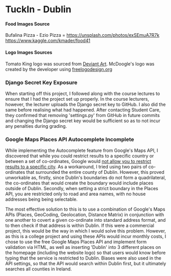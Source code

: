 # TuckIn - Dublin

#### Food Images Source

Bufalina Pizza - Ezio Pizza = https://unsplash.com/photos/exSEmuA7R7k
https://www.kaggle.com/kmader/food41

#### Logo Images Sources

Tomato King logo was sourced from [Deviant Art](https://www.deviantart.com/greateronion/art/TomatoKing-163647925).
McDoogle's logo was created by the developer using [freelogodesign.org](https://www.freelogodesign.org/)

### Django Secret Key Exposure

When starting off this project, I followed along with the course lectures to ensure that I had the project set up properly. In the course lecturers, however, the lecturer uploads the Django secret key to GitHub. I also did the same before realising what had happened. After contacting Student Care, they confirmed that removing 'settings.py' from GitHub in future commits and changing the Django secret key would be sufficient so as to not incur any penalties during grading.


### Google Maps Places API Autocomplete Incomplete

While implementing the Autocomplete feature from Google's Maps API, I discovered that while you could restrict results to a specific country or between a set of co-ordinates, Google would [not allow you to restrict results to a specific city](https://issuetracker.google.com/issues/35822067). As a workaround, I tried using two pairs of co-ordinates that surrounded the entire county of Dublin. However, this proved unworkable as, firstly, since Dublin's boundaries do not form a quadrilateral, the co-ordinates that would create the boundary would include places outside of Dublin. Secondly, when setting a strict boundary in the Places API, you are restricted only to road and area names, with no house addresses being being selectable.

The most effective solution to this is to use a combination of Google's Maps APIs (Places, GeoCoding, Geolocation, Distance Matrix) in conjunction with one another to covert a given co-ordinate into standard address format, and to then check if that address is within Dublin. If this were a commercial project, this would be the way in which I would solve this problem. However, as this is a college project and using these APIs would incur monthly costs, I chose to use the free Google Maps Places API and implement form validation via HTML, as well as inserting 'Dublin' into 3 different places on the homepage (including the website logo) so that users would know before typing that the service is restricted to Dublin. Biases were also used in the API settings, so that the API would search within Dublin first, but it ultimately searches all counties in Ireland.